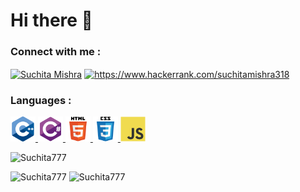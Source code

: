 <h1>Hi there 👋</h1>

<h3 align="left">Connect with me :</h3>
<p align="left">
<a href="linkedin.com/in/suchita-mishra-526194212" target="blank"><img align="center" src="https://raw.githubusercontent.com/rahuldkjain/github-profile-readme-generator/master/src/images/icons/Social/linked-in-alt.svg" alt="Suchita Mishra" height="30" width="40" /></a>
<a href="https://www.hackerrank.com/suchitamishra318" target="blank"><img align="center" src="https://raw.githubusercontent.com/rahuldkjain/github-profile-readme-generator/master/src/images/icons/Social/hackerrank.svg" alt="https://www.hackerrank.com/suchitamishra318" height="30" width="40" /></a>
</p>

<h3 align="left">Languages :</h3>
<p align="left"> <a href="https://www.w3schools.com/cpp/" target="_blank" rel="noreferrer"> <img src="https://raw.githubusercontent.com/devicons/devicon/master/icons/cplusplus/cplusplus-original.svg" alt="cplusplus" width="40" height="40"/> </a> <a href="https://www.w3schools.com/cs/" target="_blank" rel="noreferrer"> <img src="https://raw.githubusercontent.com/devicons/devicon/master/icons/csharp/csharp-original.svg" alt="csharp" width="40" height="40"/> </a> <a href="https://www.w3.org/html/" target="_blank" rel="noreferrer"> <img src="https://raw.githubusercontent.com/devicons/devicon/master/icons/html5/html5-original-wordmark.svg" alt="html5" width="40" height="40"/> </a> <a href="https://www.w3schools.com/css/" target="_blank" rel="noreferrer"> <img src="https://raw.githubusercontent.com/devicons/devicon/master/icons/css3/css3-original-wordmark.svg" alt="css3" width="40" height="40"/> </a><a href="https://developer.mozilla.org/en-US/docs/Web/JavaScript" target="_blank" rel="noreferrer"> <img src="https://raw.githubusercontent.com/devicons/devicon/master/icons/javascript/javascript-original.svg" alt="javascript" width="40" height="40"/> </a></p>

<img src="https://github-readme-stats.vercel.app/api/top-langs?username=Suchita777&show_icons=true&theme=tokyonight&locale=en&layout=compact" alt="Suchita777" /> </br>

<div>
<img src="https://github-readme-stats.vercel.app/api?username=Suchita777&theme=tokyonight" alt="Suchita777" width="49.6%" />
  
<img src="https://github-readme-streak-stats.herokuapp.com/?user=Suchita777&theme=tokyonight" alt="Suchita777" width="49.6%" />
</div>
